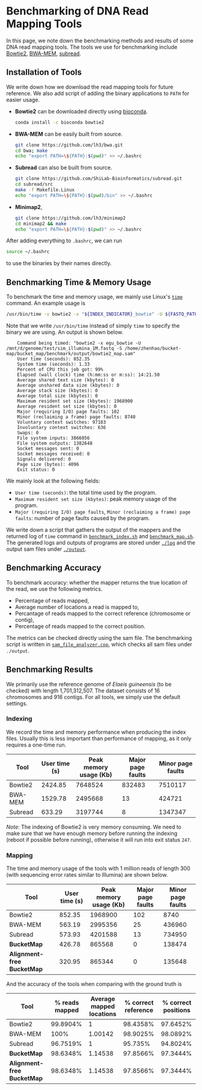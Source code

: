 # Benchmarking of DNA Read Mapping Tools

In this page, we note down the benchmarking methods and results of some DNA read mapping tools. The tools we use for benchmarking include [Bowtie2](https://bowtie-bio.sourceforge.net/bowtie2/manual.shtml), [BWA-MEM](https://bio-bwa.sourceforge.net/), [subread](https://github.com/ShiLab-Bioinformatics/subread).

## Installation of Tools

We write down how we download the read mapping tools for future reference. We also add script of adding the binary applications to `PATH` for easier usage.

- **Bowtie2** can be downloaded directly using [bioconda](https://anaconda.org/bioconda).
  ```bash
  conda install -c bioconda bowtie2
  ```
- **BWA-MEM** can be easily built from source.
  
  ```bash
  git clone https://github.com/lh3/bwa.git
  cd bwa; make
  echo "export PATH=\${PATH}:$(pwd)" >> ~/.bashrc
  ```

- **Subread** can also be built from source.

  ```bash
  git clone https://github.com/ShiLab-Bioinformatics/subread.git
  cd subread/src
  make -f Makefile.Linux
  echo "export PATH=\${PATH}:$(pwd)/bin" >> ~/.bashrc
  ```

 - **Minimap2**,

   ```bash
   git clone https://github.com/lh3/minimap2
   cd minimap2 && make
   echo "export PATH=\${PATH}:$(pwd)" >> ~/.bashrc
   ```

After adding everything to `.bashrc`, we can run
```bash
source ~/.bashrc
```
to use the binaries by their names directly.

## Benchmarking Time & Memory Usage
To benchmark the time and memory usage, we mainly use Linux's [`time`](https://man7.org/linux/man-pages/man1/time.1.html) command. An example usage is

```bash
/usr/bin/time -v bowtie2 -x "${INDEX_INDICATOR}_bowtie" -U ${FASTQ_PATH} -S "${BENCHMARK_PATH}/output/bowtie2_map.sam" &> "${BENCHMARK_PATH}/log/bowtie2_map.log"
```

Note that we write `/usr/bin/time` instead of simply `time` to specify the binary we are using. An output is shown below.

```log
	Command being timed: "bowtie2 -x egu_bowtie -U /mnt/d/genome/test/sim_illumina_1M.fastq -S /home/zhenhao/bucket-map/bucket_map/benchmark/output/bowtie2_map.sam"
	User time (seconds): 852.35
	System time (seconds): 1.33
	Percent of CPU this job got: 99%
	Elapsed (wall clock) time (h:mm:ss or m:ss): 14:21.50
	Average shared text size (kbytes): 0
	Average unshared data size (kbytes): 0
	Average stack size (kbytes): 0
	Average total size (kbytes): 0
	Maximum resident set size (kbytes): 1968900
	Average resident set size (kbytes): 0
	Major (requiring I/O) page faults: 102
	Minor (reclaiming a frame) page faults: 8740
	Voluntary context switches: 97183
	Involuntary context switches: 636
	Swaps: 0
	File system inputs: 3866056
	File system outputs: 1382648
	Socket messages sent: 0
	Socket messages received: 0
	Signals delivered: 0
	Page size (bytes): 4096
	Exit status: 0
```

We mainly look at the following fields:

- `User time (seconds)`: the total time used by the program.
- `Maximum resident set size (kbytes)`: peak memory usage of the program.
- `Major (requiring I/O) page faults`, `Minor (reclaiming a frame) page faults`: number of page faults caused by the program.

We write down a script that gathers the output of the mappers and the returned log of `time` command in [`benchmark_index.sh`](./benchmark_index.sh) and [`benchmark_map.sh`](./benchmark_map.sh). The generated logs and outputs of programs are stored under [`./log`](./log) and the output sam files under [`./output`](./output).

## Benchmarking Accuracy

To benchmark accuracy: whether the mapper returns the true location of the read, we use the following metrics.

- Percentage of reads mapped,
- Average number of locations a read is mapped to,
- Percantage of reads mapped to the correct reference (chromosome or contig),
- Percentage of reads mapped to the correct position.

The metrics can be checked directly using the sam file. The benchmarking script is written in [`sam_file_analyzer.cpp`](./sam_file_analyzer.cpp), which checks all sam files under `./output`.

## Benchmarking Results

We primarily use the reference genome of *Elaeis guineensis* (to be checked) with length 1,701,312,507. The dataset consists of 16 chromosomes and 916 contigs. For all tools, we simply use the default settings.

### Indexing

We record the time and memory performance when producing the index files. Usually this is less important than performance of mapping, as it only requires a one-time run.

|Tool|User time (s)|Peak memory usage (Kb)|Major page faults|Minor page faults|
|----|-------------|----------------------|-----------------|-----------------|
|Bowtie2|2424.85|7648524|832483|7510117|
|BWA-MEM|1529.78|2495668|13|424721|
|Subread|633.29|3197744|8|1347347|

*Note*: The indexing of Bowtie2 is very memory consuming. We need to make sure that we have enough memory before running the indexing (reboot if possible before running), otherwise it will run into exit status `247`.

### Mapping

The time and memory usage of the tools with 1 million reads of length 300 (with sequencing error rates similar to Illumina) are shown below.

|Tool|User time (s)|Peak memory usage (Kb)|Major page faults|Minor page faults|
|----|-------------|----------------------|-----------------|-----------------|
|Bowtie2|852.35|1968900|102|8740|
|BWA-MEM|563.19|2995356|25|436960|
|Subread|573.93|4201588|13|734950|
|**BucketMap**|426.78|865568|0|138474|
|**Alignment-free BucketMap**|320.95|865344|0|135648|

And the accuracy of the tools when comparing with the ground truth is

|Tool|% reads mapped|Average mapped locations|% correct reference|% correct positions|
|----|--------------|------------------------|-------------------|-------------------|
|Bowtie2|99.8904%|1|98.4358%|97.6452%|
|BWA-MEM|100%|1.00142|98.9025%|98.0892%|
|Subread|96.7519%|1|95.735%|94.8024%|
|**BucketMap**|98.6348%|1.14538|97.8566%|97.3444%|
|**Alignment-free BucketMap**|98.6348%|1.14538|97.8566%|97.3444%|